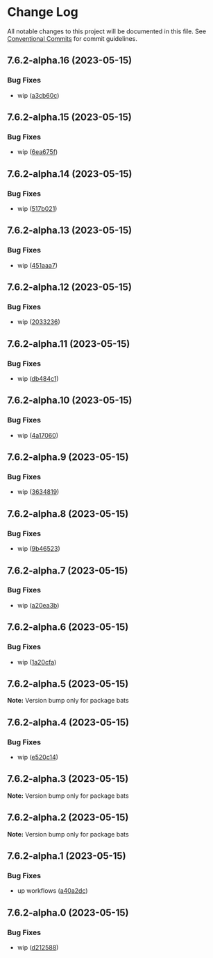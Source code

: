 # Change Log

All notable changes to this project will be documented in this file.
See [Conventional Commits](https://conventionalcommits.org) for commit guidelines.

## 7.6.2-alpha.16 (2023-05-15)


### Bug Fixes

* wip ([a3cb60c](https://github.com/SocialGouv/docker/commit/a3cb60ca529b8928e6488dbd82192eabc96827c0))





## 7.6.2-alpha.15 (2023-05-15)


### Bug Fixes

* wip ([6ea675f](https://github.com/SocialGouv/docker/commit/6ea675f1aa938d18d281975458ee8f37dc79cc68))





## 7.6.2-alpha.14 (2023-05-15)


### Bug Fixes

* wip ([517b021](https://github.com/SocialGouv/docker/commit/517b021f846166333ea0e160bd57237394d4be08))





## 7.6.2-alpha.13 (2023-05-15)


### Bug Fixes

* wip ([451aaa7](https://github.com/SocialGouv/docker/commit/451aaa72dadf830b65aa82b26d167761ad8008d6))





## 7.6.2-alpha.12 (2023-05-15)


### Bug Fixes

* wip ([2033236](https://github.com/SocialGouv/docker/commit/2033236efb30f1e692a892c3abb904ad15ecc886))





## 7.6.2-alpha.11 (2023-05-15)


### Bug Fixes

* wip ([db484c1](https://github.com/SocialGouv/docker/commit/db484c1c3ede3ed6e2f86fc27bcf63c010793508))





## 7.6.2-alpha.10 (2023-05-15)


### Bug Fixes

* wip ([4a17060](https://github.com/SocialGouv/docker/commit/4a1706073723fe31f062edc097e2e179a27ae712))





## 7.6.2-alpha.9 (2023-05-15)


### Bug Fixes

* wip ([3634819](https://github.com/SocialGouv/docker/commit/3634819e73c82b3fcd8765c6513665544ecdc3a7))





## 7.6.2-alpha.8 (2023-05-15)


### Bug Fixes

* wip ([9b46523](https://github.com/SocialGouv/docker/commit/9b465232f5141945142a6e713cfe048489810711))





## 7.6.2-alpha.7 (2023-05-15)


### Bug Fixes

* wip ([a20ea3b](https://github.com/SocialGouv/docker/commit/a20ea3b4a08bc9e48744ee92af1ae182aed0cdfa))





## 7.6.2-alpha.6 (2023-05-15)


### Bug Fixes

* wip ([1a20cfa](https://github.com/SocialGouv/docker/commit/1a20cfab512641823c2bd737113bbda75da5b5aa))





## 7.6.2-alpha.5 (2023-05-15)

**Note:** Version bump only for package bats





## 7.6.2-alpha.4 (2023-05-15)


### Bug Fixes

* wip ([e520c14](https://github.com/SocialGouv/docker/commit/e520c14d8b542147f38df6614f003e0a35e24830))





## 7.6.2-alpha.3 (2023-05-15)

**Note:** Version bump only for package bats





## 7.6.2-alpha.2 (2023-05-15)

**Note:** Version bump only for package bats





## 7.6.2-alpha.1 (2023-05-15)


### Bug Fixes

* up workflows ([a40a2dc](https://github.com/SocialGouv/docker/commit/a40a2dc58996f8b08a8dd58f4af94c11404120ba))





## 7.6.2-alpha.0 (2023-05-15)


### Bug Fixes

* wip ([d212588](https://github.com/SocialGouv/docker/commit/d212588d02c022d92a1a76a11217ba8d176a0ca9))
